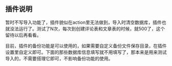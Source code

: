 ## 插件说明 ##

暂时不写导入功能了，插件貌似在action里无法做到，导入时清空数据库，插件也就没法运行了。测试了N次，每次到创建评论表和文章表的时候，就500了，这个留待以后再看看。

目前，插件的备份功能是可以使用的，如果需要自定义备份文件保存目录，在插件设置里自定义即可。下面的那些数据库信息填写就不用填写了，那本来是用来测试导入的，不需要搭理它即可，不影响备份功能的使用。
